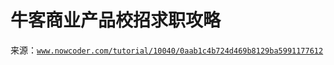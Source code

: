 # 牛客商业产品校招求职攻略

来源：[`www.nowcoder.com/tutorial/10040/0aab1c4b724d469b8129ba5991177612`](https://www.nowcoder.com/tutorial/10040/0aab1c4b724d469b8129ba5991177612)
